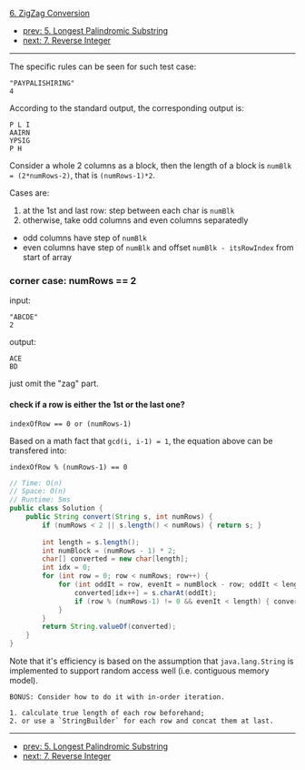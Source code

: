 [6. ZigZag Conversion](https://leetcode.com/problems/zigzag-conversion/)

- [prev: 5. Longest Palindromic Substring](005-longest-palindromic-substring.md)
- [next: 7. Reverse Integer](007-reverse-integer.md)

---

The specific rules can be seen for such test case:
```
"PAYPALISHIRING"
4
```
According to the standard output, the corresponding output is:
```
P L I
AAIRN
YPSIG
P H
```
Consider a whole 2 columns as a block, then the length of a block is `numBlk = (2*numRows-2)`, 
that is `(numRows-1)*2`.

Cases are:

1. at the 1st and last row: step between each char is `numBlk`
2. otherwise, take odd columns and even columns separatedly
  - odd columns have step of `numBlk`
  - even columns have step of `numBlk` and offset `numBlk - itsRowIndex` from start of array

### corner case: numRows == 2
input:
```
"ABCDE"
2
```
output:
```
ACE
BD
```
just omit the "zag" part.

#### check if a row is either the 1st or the last one?
```
indexOfRow == 0 or (numRows-1)
```
Based on a math fact that `gcd(i, i-1) = 1`, the equation above can be transfered into:
```
indexOfRow % (numRows-1) == 0
```

```java
// Time: O(n)
// Space: O(n)
// Runtime: 5ms
public class Solution {
    public String convert(String s, int numRows) {
        if (numRows < 2 || s.length() < numRows) { return s; }
        
        int length = s.length();
        int numBlock = (numRows - 1) * 2;
        char[] converted = new char[length];
        int idx = 0;
        for (int row = 0; row < numRows; row++) {
            for (int oddIt = row, evenIt = numBlock - row; oddIt < length; oddIt += numBlock, evenIt += numBlock) {
                converted[idx++] = s.charAt(oddIt);
                if (row % (numRows-1) != 0 && evenIt < length) { converted[idx++] = s.charAt(evenIt); }
            }
        }
        return String.valueOf(converted);
    }
}
```
Note that it's efficiency is based on the assumption that `java.lang.String` is implemented to support random access well
(i.e. contiguous memory model).

    BONUS: Consider how to do it with in-order iteration.
  
    1. calculate true length of each row beforehand;
    2. or use a `StringBuilder` for each row and concat them at last.

---

- [prev: 5. Longest Palindromic Substring](005-longest-palindromic-substring.md)
- [next: 7. Reverse Integer](007-reverse-integer.md)
